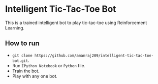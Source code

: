# Intelligent Tic-Tac-Toe Bot
This is a trained intelligent bot to play tic-tac-toe using Reinforcement Learning.

## How to run
- `git clone https://github.com/amanraj209/intelligent-tic-tac-toe-bot.git`.
- Run `IPython Notebook` or `Python` file.
- Train the bot.
- Play with any one bot.
